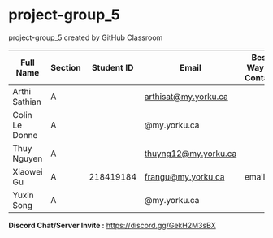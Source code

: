 # project-group_5
project-group_5 created by GitHub Classroom

| Full Name |Section | Student ID | Email | Best Way to Contact | Discord Username
|-----------|--------|------------|-------|---------------------|------------------
|Arthi Sathian | A | | arthisat@my.yorku.ca  | | poochi | 
|Colin Le Donne| A | | @my.yorku.ca  | | asperham | 
|Thuy Nguyen| A | | thuyng12@my.yorku.ca  | | TN | 
|Xiaowei Gu| A |218419184 | frangu@my.yorku.ca  |email | 4785Frances | 
|Yuxin Song| A | | @my.yorku.ca  | | yuxin | 

**Discord Chat/Server Invite :** https://discord.gg/GekH2M3sBX
